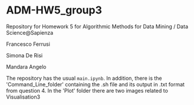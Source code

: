 # ADM-HW5_group3
Repository for Homework 5 for Algorithmic Methods for Data Mining / Data Science@Sapienza

Francesco Ferrusi 

Simona De Risi

Mandara Angelo

The repository has the usual `main.ipynb`. In addition, there is the 'Command_Line_folder' containing the .sh file and its output in .txt format from question 4.
In the 'Plot' folder there are two images related to Visualisation3
